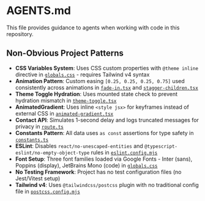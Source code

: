 # AGENTS.md

This file provides guidance to agents when working with code in this repository.

## Non-Obvious Project Patterns

- **CSS Variables System**: Uses CSS custom properties with `@theme inline` directive in [`globals.css`](src/app/globals.css:50) - requires Tailwind v4 syntax
- **Animation Pattern**: Custom easing `[0.25, 0.25, 0.25, 0.75]` used consistently across animations in [`fade-in.tsx`](src/components/animations/fade-in.tsx:49) and [`stagger-children.tsx`](src/components/animations/stagger-children.tsx:42)
- **Theme Toggle Hydration**: Uses mounted state check to prevent hydration mismatch in [`theme-toggle.tsx`](src/components/layout/theme-toggle.tsx:16)
- **AnimatedGradient**: Uses inline `<style jsx>` for keyframes instead of external CSS in [`animated-gradient.tsx`](src/components/ui/animated-gradient.tsx:22)
- **Contact API**: Simulates 1-second delay and logs truncated messages for privacy in [`route.ts`](src/app/api/contact/route.ts:50)
- **Constants Pattern**: All data uses `as const` assertions for type safety in [`constants.ts`](src/lib/constants.ts:14)
- **ESLint**: Disables `react/no-unescaped-entities` and `@typescript-eslint/no-empty-object-type` rules in [`eslint.config.mjs`](eslint.config.mjs:16)
- **Font Setup**: Three font families loaded via Google Fonts - Inter (sans), Poppins (display), JetBrains Mono (code) in [`globals.css`](src/app/globals.css:71)
- **No Testing Framework**: Project has no test configuration files (no Jest/Vitest setup)
- **Tailwind v4**: Uses `@tailwindcss/postcss` plugin with no traditional config file in [`postcss.config.mjs`](postcss.config.mjs:2)